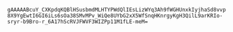 <code id='msg-map'>gAAAAABcuY_CXKpdqKQBlHSusbmdMLHTYPWdQlIEsLizWYq3Ah9fWGHUnxkIyjhaSd8vvp8X9YgEwtI6GI6iLs6sOa38SMvMPv_WiQe8UYbG2xX5WfSnqHKnrgyKgH3QilL9arKRIo-sryr-b9Bro-r_6A17hScRVJFWVF3WIZPp11M1fLE-meM=</code>
